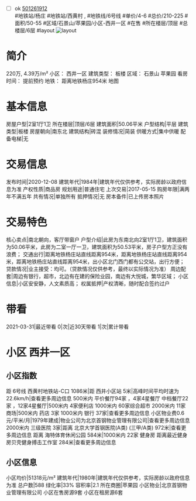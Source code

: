 - [ ] ok [501261912](https://bj.5i5j.com/ershoufang/501261912.html)  
 #地铁站/杨庄 #地铁站/西黄村 ,  #地铁线/6号线
#单价/4-6 #总价/210-225 #面积/50-55   #区域/石景山/苹果园/小区-西井一区 #在售 #所在楼层/顶层 #总楼层/6层 #layout 
![layout](http://image2a.5i5j.com/bdir/layout/25b2f4de1b8d4155ae5bdca69d8b0212.jpg_P5.jpg) 
# 简介 
 220万,  4.39万/m² 
小区： 西井一区
建筑类型： 板楼
区域： 石景山 苹果园
看房时间： 提前预约
地铁： 距离地铁杨庄954米 地图
# 基本信息 
 房屋户型|2室1厅1卫
所在楼层|顶层/6层
建筑面积|50.06平米
户型结构|平层
建筑类型|板楼
房屋朝向|南东北
建筑结构|砖混
装修情况|简装
供暖方式|集中供暖
配备电梯|无
# 交易信息 
 发布时间|2020-12-08
建筑年代|1984年|建筑年代仅供参考，实际房龄以政府信息为准
产权性质|商品房
规划用途|普通住宅
上次交易|2017-05-15
购房年限|满两年不满五年
共有情况|单独所有
抵押情况|无
房本备件|已上传房本照片
# 交易特色 
 核心卖点|南北朝向，客厅带窗户
户型介绍|此房为东南北向2室1厅1卫，建筑面积为50.06平米，此房为二室一厅一卫，建筑面积为50.53平米，房子户型方正没有浪费；
交通出行|距离地铁杨庄站直线距离954米，距离地铁杨庄站直线距离954米，距离地铁杨庄站直线距离954米，出小区北门西门都有公交站，出行方便；
贷款情况|业主接受：均可。（贷款情况仅供参考，最终以实际情况为准）
周边配套|周边有银行，超市，北边有在建的保险业园，南边有大悦城，繁华区域；
小区信息|小区安安静，人文素质高；
权属抵押|产权清晰，随时配合签约过户
# 带看 
 2021-03-31|最近带看	 0|次|近30天带看	 1|次|累计带看
# 小区 西井一区
## 小区指数 
 距 6号线 西黄村地铁站-C口 1086米|距 西井小区站 5米|高峰时间平均时速为22.6km/h|查看更多周边信息
500米内 平价餐厅94家 ，4家4星餐厅
中档餐厅22家 ，12家4星餐厅|500米内 4家便利店
1000米内 60家综合超市
2000米内 11家商场|500米内 药店 3家
1000米内 银行 37家|查看更多周边信息
小区物业费0.6元/平米/月|1979年建成|物业公司为北京首钢物业管理有限公司|查看更多周边信息
2000米内 三级医院 3家|距离 北京大学首钢医院(A类) (三甲/A类) 972米|查看更多周边信息
距离 海特体育休闲公园 584米|1000米内 22家 健身房
距离最近健身房贝壳健身搏击工作室 284米|查看更多周边信息
## 小区信息 
 小区均价|51318元/m²
建筑年代|1980年|建筑年代仅供参考，实际房龄以政府信息为准
总户数|588
绿化率|33%
容积率|2.1
所在商圈|苹果园
小区物业|北京首钢物业管理有限公司
小区在售房源9套
小区在租房源6套
